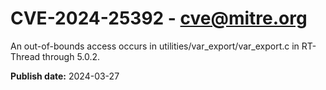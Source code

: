 # CVE-2024-25392 - cve@mitre.org

An out-of-bounds access occurs in utilities/var_export/var_export.c in RT-Thread through 5.0.2.

**Publish date:** 2024-03-27
